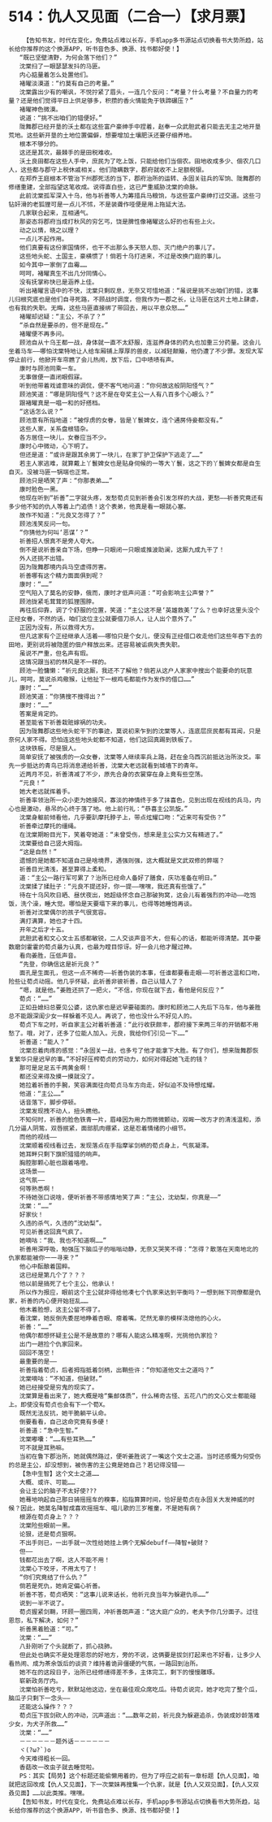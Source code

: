 # 514：仇人又见面（二合一）【求月票】
        【告知书友，时代在变化，免费站点难以长存，手机app多书源站点切换看书大势所趋，站长给你推荐的这个换源APP，听书音色多、换源、找书都好使！】
       “既已坚壁清野，为何会落下他们？”
       沈棠扫了一眼瑟瑟发抖的马匪。
       内心掂量着怎么处置他们。
       褚曜淡漠道：“约莫有自己的考量。”
       沈棠露出少有的嘲讽，不悦拧紧了眉头，一连几个反问：“考量？什么考量？不自量力的考量？还是他们觉得平日上供足够多，积攒的香火情能免于铁蹄碾压？”
       褚曜神色微漠。
       说道：“挑不出咱们的错便好。”
       陇舞郡已经开垦的沃土都在这些富户豪绅手中捏着，赵奉一众武胆武者只能去无主之地开垦荒地。这些新开垦的土地位置偏僻，想要增加土壤肥沃还要仔细养地。
       根本不够分的。
       这还是其次，最棘手的是田税难收。
       沃土良田都在这些人手中，庶民为了吃上饭，只能给他们当佃农。田地收成多少、佃农几口人，这些都与郡守上税休戚相关。他们隐瞒数字，郡府就收不上足额税银。
       在郑乔王庭根本不管治下州郡死活的当下，郡府治所的运转、永固关驻兵的军饷、陇舞郡的修缮重建，全部指望这笔收成。说得直白些，这已严重威胁沈棠的命脉。
       此前沈棠孤军深入十乌，他与祈善等人为筹措兵马粮饷，与这些富户豪绅打过交道。这些刁钻奸滑的老狐狸可是一点儿不怵，不是装聋作哑便是用上拖延大法。
       几家联合起来，互相通气。
       那姿态将郡府当成打秋风的穷乞丐，饶是脾性像褚曜这么好的也有些上火。
       动之以情，晓之以理？
       一点儿不起作用。
       他们真要有这份家国情怀，也干不出那么多天怒人怨、灭门绝户的事儿了。
       这些地头蛇、土国主，豪横惯了！倘若十乌打进来，不过是改换门庭的事儿。
       如今其中一家倒了血霉……
       呵呵，褚曜真生不出几分同情心。
       没有抚掌称快已是涵养上佳。
       听出褚曜言语中的不快，沈棠只剩叹息，无奈又可惜地道：“虽说是挑不出咱们的错，这事儿归根究底也是他们自寻死路，不顾战时调度，但我作为一郡之长，让马匪在这片土地上肆虐，也有我的失职。无晦，这些马匪直接绑了带回去，用以平息众怒……”
       褚曜却迟疑：“主公，不杀了？”
       “杀自然是要杀的，但不是现在。”
       褚曜便不再多问。
       顾池自从十乌王都一战，身体就一直不太舒服，连滋养身体的药丸也加重三分药量。这会儿坐着马车——哪怕沈棠特地让人给车厢铺上厚厚的兽皮，以减轻颠簸，他仍遭了不少罪。发现大军停止前行，他掀开车帘瞧了会儿热闹，放下后，口中啧啧有声。
       康时与顾池同乘一车。
       无事做便一直闭眼假寐。
       听到他带着戏谑意味的调侃，便不客气地问道：“你何故这般阴阳怪气？”
       顾池笑道：“哪是阴阳怪气？这不是在夸奖主公一人有八百多个心眼么？”
       跟褚曜真是一唱一和的好搭档。
       “这话怎么说？”
       顾池意有所指地道：“被俘虏的女眷，皆是丫鬟婢女，连个通房侍妾都没有。”
       这些人家，关系盘根错杂。
       各方居住一块儿，女眷应当不少。
       康时心中微动，心下明了。
       但还是道：“或许是跟其余男丁一块儿，在家丁护卫保护下逃走了……”
       若主人家逃难，就算戴上丫鬟婢女也是贴身伺候的一等大丫鬟，这之下的丫鬟婢女都是自生自灭。没被马匪一锅端也正常。
       顾池只是哂笑了声：“你那表弟……”
       康时脸色一黑。
       他现在听到“祈善”二字就头疼，发愁荀贞见到祈善会引发怎样的大战，更愁——祈善究竟还有多少他不知的仇人等着上门追债！这个表弟，他真是看一眼就心塞。
       故作不知道：“元良又怎得了？”
       顾池浅笑反问一句。
       “你猜他为何叫‘恶谋’？”
       祈善招人恨真不是旁人夸大。
       倒不是说祈善亲自下场，但睁一只眼闭一只眼或推波助澜，这厮九成九干了！
       外人还挑不出错。
       因为陇舞郡境内兵马空虚得厉害。
       祈善哪有这个精力面面俱到呢？
       康时：“……”
       空气陷入了莫名的安静，俄而，康时才低声问道：“可会影响主公声誉？”
       顾池拢紧毛茸茸的狐狸围脖。
       再往后仰靠，调了个舒服的位置，笑道：“主公这不是‘英雄救美’了么？也幸好这里头没个正经女眷，不然的话，咱们这位主公就要借刀杀人，让人出个意外了。”
       正因为没有，所以救得大方。
       但凡这家有个正经继承人活着——哪怕只是个女儿，便没有正经借口收走他们这些年吞下去的田地，更别说将被隐匿的佃户释放出来。还容易被诟病失责失职。
       虽说不严重，但名声有瑕。
       这情况跟当初的林风是不一样的。
       顾池一脸慵懒：“祈元良这厮，我还不了解他？倘若从这户人家家中搜出个能要命的玩意儿，呵呵，莫说杀鸡儆猴，让他扯下一根鸡毛都能作为发作的借口……”
       康时：“……”
       顾池笑道：“你猜搜不搜得出？”
       康时：“……”
       答案是肯定的。
       甚至能省下祈善栽赃嫁祸的功夫。
       因为陇舞郡这些地头蛇干下的事迹，莫说初来乍到的沈棠等人，连底层庶民都有耳闻，只是奈何人家不得。恐怕连这些地头蛇都不知道，他们这回真踢到铁板了。
       这块铁板，尽是狠人。
       简单安抚了被强虏的一众女眷，沈棠等人继续率兵上路，赶在金乌西沉前抵达治所汝爻。率先一步抵达的青鸟已将消息递给祈善，沈棠大老远就看到城墙下的青年。
       近两月不见，祈善清减了不少，原先合身的衣裳穿在身上竟有些空荡。
       “元良！”
       她大老远就挥着手。
       祈善率领治所一众小吏为她接风，寡淡的神情终于多了抹喜色，见到出现在视线的兵马，内心也是激动，悬吊的心终于落了地。他上前行礼：“恭喜主公凯旋。”
       沈棠身躯前倾看他，几乎要趴摩托脖子上，带点炫耀口吻：“近来可有受伤？”
       祈善牵过摩托的缰绳。
       在沈棠期盼目光下，笑着夸她道：“未曾受伤，想来是主公实力又有精进了。”
       沈棠要给自己竖大拇指。
       “这是自然！”
       遗憾的是她都不知道自己是啥境界，遇强则强，这大概就是文武双修的弊端？
       祈善目光清浅，甚至算得上柔和。
       道：“主公一路行军可累了？治所已经命人备好了膳食，庆功准备在明日。”
       沈棠揉了揉肚子：“元良不提还好，你一提——嘿嘿，我还真有些饿了。”
       待在十乌风吹日晒、昼伏夜出，她超级怀念自己那破狗窝，这会儿有着强烈的冲动——吃饱饭，洗个澡，睡大觉。哪怕是天要塌下来的事儿，也得等她睡饱再谈。
       祈善对沈棠偶尔的孩子气很宽容。
       满打满算，她也才十四。
       开年之后才十五。
       武胆武者和文心文士五感都敏锐，二人交谈声音不大，但有心的话，都能听得清楚。其中要数磨剑霍霍的荀贞最为认真，也最为瞠目惊讶。好一会儿他才醒过神。
       看向姜胜，压低声音。
       “先登，你确信这是祈元良？”
       面孔是生面孔，但这一点不稀奇——祈善伪装的本事，任谁都要看走眼——可祈善这温和口吻，险些让荀贞动摇。他几乎怀疑，此祈善非彼祈善，自己认错人了？
       “嗯，就是他。”姜胜还拱了一把火，“不信，你现在就下去，看他是何反应？”
       荀贞：“……”
       正如丑媳妇总要见公婆，这仇家也是迟早要碰面的。康时和顾池二人先后下马车，他与姜胜总不能跟深闺少女一样躲着不见人。再说了，他也没什么不好见人的。
       荀贞下车之时，听自家主公对着祈善道：“此行收获颇丰，郡府接下来两三年的开销都不用愁了。哦，对了，还多了位能人加入。元良，我给你们引见一下……”
       祈善道：“能人？”
       沈棠忍着肉疼的感觉：“永固关一战，也多亏了他才能拿下大胜。有了你们，想来陇舞郡恢复繁华只是迟早的事。”不好好压榨荀贞的劳动力，如何对得起她飞走的钱？
       那可是足足五千两黄金啊！
       都还没来得及摸一摸就没了。
       她拉着祈善的手腕，笑容满面往向荀贞马车方向走，好似迫不及待想炫耀。
       他道：“主公……”
       话音落下，脚步停顿。
       沈棠发现拽不动人，扭头瞧他。
       不知何时，祈善的脸色铁青一片，眉峰因为用力而微微颤动，双眸一改方才的清浅温和，添几分逼人阴鸷，双唇抿紧，面部肌肉绷紧，这是忍着情绪的小细节。
       而他的视线——
       沈棠顺着视线看过去，发现落点在手指摩挲剑柄的荀贞身上，气氛凝滞。
       她耳畔只剩下旗帜猎猎的响声。
       胸腔那颗心脏也跟着咯噔。
       这场景——
       这气氛——
       何等熟悉啊！
       不待她张口说啥，便听祈善不带感情地笑了声：“主公，沈幼梨，你真是——”
       沈棠：“……”
       好家伙！
       久违的杀气，久违的“沈幼梨”。
       可见祈善这回真气疯了。
       她嘀咕：“我、我也不知道啊……”
       祈善用深呼吸，勉强压下脑瓜子的嗡嗡动静，无奈又哭笑不得：“怎得？散落在天南地北的仇家都能被你一一寻来？”
       他心中酝酿着国粹。
       这已经是第几个了？？？
       他以前是搞死了七个主公，他承认！
       所以作为报应，眼前这个主公就非得给他凑七个仇家来达到平衡吗？一想到帐下同僚都是仇家，祈善的内心便开始狂乱……
       他木着脸想，这主公留不得了。
       看沈棠，她反倒先委屈地睁着杏眼、瘪着嘴。茫然无辜的模样浇熄他的心火。
       祈善：“……”
       他偶尔都想怀疑主公是不是故意的？哪有人能这么精准啊，光挑他仇家捡？
       出门一趟捡个仇家回来。
       回回不落空！
       最重要的是——
       祈善指着荀贞，后者拇指抵着剑柄，出鞘些许：“你知道他文士之道吗？”
       沈棠嘀咕：“不知道，但破财。”
       她已经接受是穷鬼的现实了。
       沈棠算是看出来了，她大概是啥“集邮体质”，什么稀奇古怪、五花八门的文心文士都能碰上。即使没有荀贞也会有下一个荀X。
       既然无法反抗，她干脆躺平认命。
       倒要看看，自己这命究竟有多硬！
       祈善道：“急中生智。”
       沈棠嘟囔：“……有些耳熟……”
       可不就是耳熟嘛。
       当初在鲁下郡治所，她就偶然路过，便听姜胜说了一嘴这个文士之道。当时还感慨为何受伤的总是主公，却没想到，被伤害的主公竟是她自己？若记得没错——
       【急中生智】这个文士之道……
       大概、或许、可能……
       会让主公的脑子不太好使???
       她蓦地响起自己那日骑摇摇车的糗事，掐指算算时间，恰好是荀贞在永固关大发神威的时候？因此，她莫名降智成喜欢摇摇车、唱儿歌的三岁稚童，不是她有病？
       根源在荀贞身上？？？
       沈棠险些眼前一黑。
       论狠，还是荀贞狠啊。
       不出手则已，一出手就一次性给她挂上俩个无解debuff——降智+破财？
       但——
       钱都花出去了啊，这人不能不用！
       沈棠心下咬牙，不用太亏了！
       “你们究竟结了什么仇？”
       倘若是死仇，她肯定偏心祈善。
       祈善不答，荀贞哂笑：“这事儿说来话长，他祈元良当年为躲避仇杀……”
       说到一半不说了。
       荀贞握紧剑鞘，环顾一圈四周，冲祈善朗声道：“这大庭广众的，老夫予你几分面子。过往恩怨，私下解决，如何？”
       祈善黑着脸道：“可。”
       沈棠：“……”
       八卦刚听了个头就断了，抓心挠肺。
       但此处也确实不是处理恩怨的好地方，旁的不说，这俩要是拔剑打起来也不好看，让多少人看热闹、成为茶余饭后的谈资？维持着诡异僵硬的气氛，一路回到治所。
       她不在的这段日子，治所已经修缮得差不多，主体完工，剩下的慢慢雕琢。
       崭新政务厅内。
       沈棠怕祈善吃亏，默默站他这边，坐在最佳观众席吃瓜。待荀贞说完，她才吃完了整个瓜，脑瓜子只剩下一念头——
       还能这么操作？？？
       荀贞压下拔剑砍人的冲动，沉声道出：“……数年之前，祈元良为躲避追杀，伪装成妙龄落难少女，为犬子所救……”
       沈棠：“……”
       －－－－－－题外话－－－－－－
       ヾ(?ω?`)o
       今天难得粗长一回。
       香菇改一改虫子就去睡觉啦。
       PS：其实【局势】这个标题还能偷懒用着的，但为了呼应之前有一章标题【仇人见面】，咱就把这回改成【仇人又见面】，下一次棠妹再搜集一个仇家，就是【仇人又双见面】，【仇人又双叒见面】……以此类推。嘿嘿。
       【告知书友，时代在变化，免费站点难以长存，手机app多书源站点切换看书大势所趋，站长给你推荐的这个换源APP，听书音色多、换源、找书都好使！】